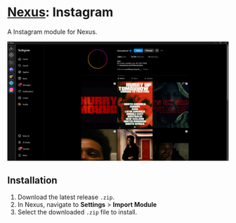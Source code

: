 # [Nexus](https://github.com/aarontburn/nexus-core): Instagram

A Instagram module for Nexus.

![Instagram in Nexus](repo-assets/image.png)

## Installation
1. Download the latest release `.zip`. 
2. In Nexus, navigate to **Settings** > **Import Module**
3. Select the downloaded `.zip` file to install.

